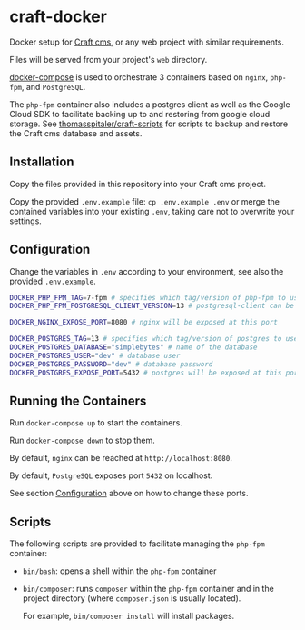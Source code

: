 # craft-docker

Docker setup for [Craft cms](https://craftcms.com/), or any web project with similar requirements.

Files will be served from your project's `web` directory.

[docker-compose](https://docs.docker.com/compose/) is used to orchestrate 3 containers based on `nginx`, `php-fpm`, and `PostgreSQL`.

The `php-fpm` container also includes a postgres client as well as the Google Cloud SDK to facilitate backing up to and restoring from google cloud storage. See [thomasspitaler/craft-scripts](https://github.com/thomasspitaler/craft-scripts) for scripts to backup and restore the Craft cms database and assets.

## Installation

Copy the files provided in this repository into your Craft cms project.

Copy the provided `.env.example` file: `cp .env.example .env` or merge the contained variables into your existing `.env`, taking care not to overwrite your settings.

## Configuration

Change the variables in `.env` according to your environment, see also the provided `.env.example`.

```bash
DOCKER_PHP_FPM_TAG=7-fpm # specifies which tag/version of php-fpm to use, defaults to 7-fpm
DOCKER_PHP_FPM_POSTGRESQL_CLIENT_VERSION=13 # postgresql-client can be used to perform database dump and restore

DOCKER_NGINX_EXPOSE_PORT=8080 # nginx will be exposed at this port

DOCKER_POSTGRES_TAG=13 # specifies which tag/version of postgres to use, defaults to 13
DOCKER_POSTGRES_DATABASE="simplebytes" # name of the database
DOCKER_POSTGRES_USER="dev" # database user
DOCKER_POSTGRES_PASSWORD="dev" # database password
DOCKER_POSTGRES_EXPOSE_PORT=5432 # postgres will be exposed at this port
```

## Running the Containers

Run `docker-compose up` to start the containers.

Run `docker-compose down` to stop them.

By default, `nginx` can be reached at `http://localhost:8080`.

By default, `PostgreSQL` exposes port `5432` on localhost.

See section [Configuration](#configuration) above on how to change these ports.

## Scripts

The following scripts are provided to facilitate managing the `php-fpm` container:

- `bin/bash`: opens a shell within the `php-fpm` container

- `bin/composer`: runs `composer` within the `php-fpm` container and in the project directory (where `composer.json` is usually located).

    For example, `bin/composer install` will install packages.
